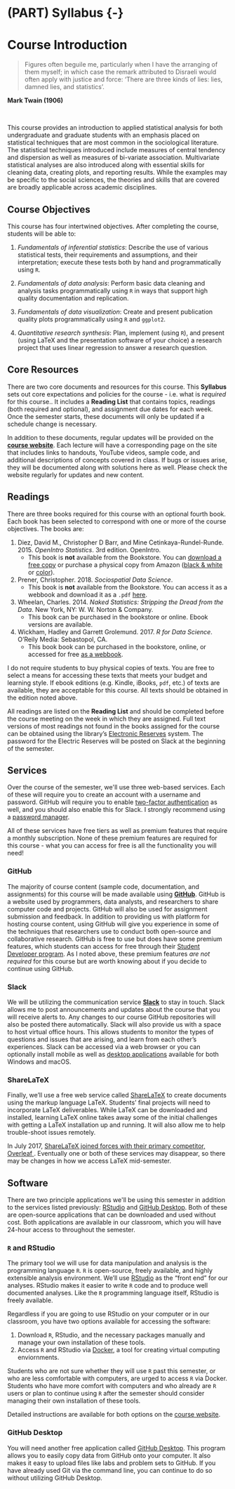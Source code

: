# (PART) Syllabus {-}

# Course Introduction

> Figures often beguile me, particularly when I have the arranging of them myself; in which case the remark attributed to Disraeli would often apply with justice and force: ‘There are three kinds of lies: lies, damned lies, and statistics’.

**Mark Twain (1906)**

</br>

This course provides an introduction to applied statistical analysis for both undergraduate and graduate students with an emphasis placed on statistical techniques that are most common in the sociological literature. The statistical techniques introduced include measures of central tendency and dispersion as well as measures of bi-variate association. Multivariate statistical analyses are also introduced along with essential skills for cleaning data, creating plots, and reporting results. While the examples may be specific to the social sciences, the theories and skills that are covered are broadly applicable across academic disciplines.

## Course Objectives

This course has four intertwined objectives. After completing the
course, students will be able to:

1.  *Fundamentals of inferential statistics*: Describe the use of
    various statistical tests, their requirements and assumptions, and
    their interpretation; execute these tests both by hand and
    programmatically using `R`.

2.  *Fundamentals of data analysis*: Perform basic data cleaning and
    analysis tasks programmatically using `R` in ways that support high
    quality documentation and replication.

3.  *Fundamentals of data visualization*: Create and present publication
    quality plots programmatically using `R` and `ggplot2`.

4.  *Quantitative research synthesis*: Plan, implement (using `R`), and
    present (using LaTeX and the presentation software of your
    choice) a research project that uses linear regression to answer a
    research question.
    
## Core Resources

There are two core documents and resources for this course. This **Syllabus** sets out core expectations and policies for the course - i.e. what is *required* for this course.. It includes a **Reading List** that contains topics, readings (both required and optional), and assignment due dates for each week. Once the semester starts, these documents will only be updated if a schedule change is necessary.

In addition to these documents, regular updates will be provided on the [**course website**](https://slu-soc5050.github.io). Each lecture will have a corresponding page on the site that includes links to handouts, YouTube videos, sample code, and additional descriptions of concepts covered in class. If bugs or issues arise, they will be documented along with solutions here as well. Please check the website regularly for updates and new content.

## Readings

There are three books required for this course with an optional fourth book. Each book has been selected to correspond with one or more of the course objectives. The books are:

1. Diez, David M., Christopher D Barr, and Mine Cetinkaya-Rundel-Runde. 2015. *OpenIntro Statistics*. 3rd edition. OpenIntro.
    * This book is **not** available from the Bookstore. You can [download a free copy](https://www.openintro.org/stat/textbook.php) or purchase a physical copy from Amazon ([black & white](https://www.amazon.com/dp/1943450048/) or [color](https://www.amazon.com/dp/1943450056/)).
2. Prener, Christopher. 2018. *Sociospatial Data Science*. 
    * This book is **not** available from the Bookstore. You can access it as a webbook and download it as a `.pdf` [here](https://chris-prener.github.io/SSDSBook/).
3. Wheelan, Charles. 2014. *Naked Statistics: Stripping the Dread from the Data*. New York, NY: W. W. Norton & Company.
    * This book can be purchased in the bookstore or online. Ebook versions are available.
4. Wickham, Hadley and Garrett Grolemund. 2017. *R for Data Science*. O’Reily Media: Sebastopol, CA.
    * This book book can be purchased in the bookstore, online, or accessed for free [as a webbook](http://r4ds.had.co.nz).

I do not require students to buy physical copies of texts. You are free to select a means for accessing these texts that meets your budget and learning style. If ebook editions (e.g. Kindle, iBooks, `pdf`, etc.) of texts are available, they are acceptable for this course. All texts should be obtained in the edition noted above.

All readings are listed on the **Reading List** and should be completed before the course meeting on the week in which they are assigned. Full text versions of most readings not found in the books assigned for the course can be obtained using the library’s [Electronic Reserves](http://eres.slu.edu/eres/coursepass.aspx?cid=4487) system. The password for the Electric Reserves will be posted on Slack at the beginning of the semester.

## Services
Over the course of the semester, we'll use three web-based services. Each of these will require you to create an account with a username and password. GitHub will require you to enable [two-factor authentication](https://en.wikipedia.org/wiki/Multi-factor_authentication) as well, and you should also enable this for Slack. I strongly recommend using a [password manager](https://lifehacker.com/5529133/five-best-password-managers).

All of these services have free tiers as well as premium features that require a monthly subscription. None of these premium features are required for this course - what you can access for free is all the functionality you will need!

### GitHub

The majority of course content (sample code, documentation, and assignments) for this course will be made available using **[GitHub](http://www.github.com)**. GitHub is a website used by programmers, data analysts, and researchers to share computer code and projects. GitHub will also be used for assignment submission and feedback. In addition to providing us with platform for hosting course content, using GitHub will give you experience in some of the techniques that researchers use to conduct both open-source and collaborative research. GitHub is free to use but does have some premium features, which students can access for free through their [Student Developer program](https://education.github.com/pack/). As I noted above, these premium features *are not required* for this course but are worth knowing about if you decide to continue using GitHub.

### Slack

We will be utilizing the communication service **[Slack](https://slack.com)** to stay in touch. Slack allows me to post announcements and updates about the course that you will receive alerts to. Any changes to our course GitHub repositories will also be posted there automatically. Slack will also provide us with a space to host virtual office hours. This allows students to monitor the types of questions and issues that are arising, and learn from each other’s experiences. Slack can be accessed via a web browser or you can optionally install mobile as well as [desktop applications](https://slack.com/downloads/osx) available for both Windows and macOS.

### ShareLaTeX

Finally, we’ll use a free web service called [ShareLaTeX](https://www.sharelatex.com) to create documents using the markup language LaTeX. Students’ final projects will need to incorporate LaTeX deliverables. While LaTeX can be downloaded and installed, learning LaTeX online takes away some of the initial challenges with getting a LaTeX installation up and running. It will also allow me to help trouble-shoot issues remotely.

In July 2017, [ShareLaTeX joined forces with their primary competitor, Overleaf ](https://www.sharelatex.com/blog/2017/07/20/sharelatex-joins-overleaf.html). Eventually one or both of these services may disappear, so there may be changes in how we access LaTeX mid-semester.

## Software
There are two principle applications we'll be using this semester in addition to the services listed previously: [RStudio](https://www.rstudio.com) and [GitHub Desktop](https://desktop.github.com). Both of these are open-source applications that can be downloaded and used without cost. Both applications are available in our classroom, which you will have 24-hour access to throughout the semester.

### `R` and RStudio

The primary tool we will use for data manipulation and analysis is the programming language `R`. `R` is open-source, freely available, and highly extensible analysis environment. We’ll use [RStudio](https://www.rstudio.com) as the “front end” for our analyses. RStudio makes it easier to write `R` code and to produce well documented analyses. Like the `R` programming language itself, RStudio is freely available.

Regardless if you are going to use RStudio on your computer or in our classroom, you have two options available for accessing the software: 

1. Download `R`, RStudio, and the necessary packages manually and manage your own installation of these tools.
2. Access `R` and RStudio via [Docker](https://www.docker.com), a tool for creating virtual computing enviornments.

Students who are not sure whether they will use `R` past this semester, or who are less comfortable with computers, are urged to access `R` via Docker. Students who have more comfort with computers and who already are `R` users or plan to continue using `R` after the semester should consider managing their own installation of these tools.

Detailed instructions are available for both options on the [course website](https://slu-soc5050.github.io/course-software/). 

### GitHub Desktop

You will need another free application called [GitHub Desktop](https://desktop.github.com). This program allows you to easily copy data from GitHub onto your computer. It also makes it easy to upload files like labs and problem sets to GitHub. If you have already used Git via the command line, you can continue to do so without utilizing GitHub Desktop.

